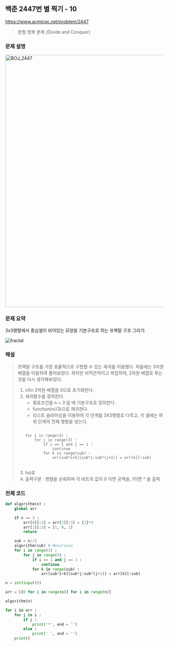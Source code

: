 ## 백준 2447번 별 찍기 - 10
<https://www.acmicpc.net/problem/2447>
> 분할 정복 문제 (Divide and Conquer)
### 문제 설명
<img width="800" alt="BOJ_2447" src="https://user-images.githubusercontent.com/85975598/136681486-b93fe104-a31a-408b-8838-3b68660d0965.png"> 

### 문제 요약
3x3행렬에서 중심셀이 비어있는 모양을 기본구조로 하는 프랙탈 구조 그리기.

![fractal](https://user-images.githubusercontent.com/85975598/136683928-9df10b91-8b7f-4f1b-9647-cb27fefaaaf3.png)


### 해설
> 프랙탈 구조를 가장 효율적으로 구현할 수 있는 재귀를 이용했다.
 처음에는 3차원 배열을 이용하여 풀어보았다. 하지만 비직관적이고 복잡하여, 2차원 배열로 푸는 것을 다시 생각해보았다.
> 1. nXn 2차원 배열을 0으로 초기화한다.
> 2. 재귀함수를 정의한다.
>    - 종료조건을 n = 3 일 때 기본구조로 정의한다.
>    - function(n//3)으로 재귀한다.
>    - 리스트 슬라이싱을 이용하여 각 단계를 3X3행렬로 다루고, 각 셀에는 하위 단계의 전체 행렬을 넣는다.
>    <pre>
>    <code>
>    for i in range(3) :
>        for j in range(3) :
>            if i == 1 and j == 1 : 
>                continue
>            for k in range(sub) :
>                arr[sub*i+k][sub*j:sub*(j+1)] = arr[k][:sub]
>    </code>
>    </pre>
> 3. list로 
> 3. 출력구문 : 행렬을 순회하며 각 비트의 값이 0 이면 공백을, 1이면 * 을 출력

### 전체 코드
``` python
def algorithm(n) :
    global arr

    if n == 3 :
        arr[0][:3] = arr[2][:3] = [1]*3
        arr[1][:3] = [1, 0, 1]
        return

    sub = n//3 
    algorithm(sub) # Recursion
    for i in range(3) :
        for j in range(3) :
            if i == 1 and j == 1 : 
                continue
            for k in range(sub) :
                arr[sub*i+k][sub*j:sub*(j+1)] = arr[k][:sub]

n = int(input())

arr = [[0 for i in range(n)] for i in range(n)]

algorithm(n)

for i in arr :
    for j in i :
        if j :
            print('*', end = '')
        else :
            print(' ', end = '')
    print()
```
